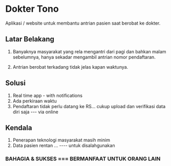 # Dokter Tono
Aplikasi / website untuk membantu antrian pasien saat berobat ke dokter.


## Latar Belakang
1. Banyaknya masyarakat yang rela mengantri dari pagi dan bahkan malam sebelumnya, hanya sekadar mengambil antrian nomor pendaftaran.

2. Antrian berobat terkadang tidak jelas kapan waktunya.


## Solusi
1. Real time app - with notifications
2. Ada perkiraan waktu 
3. Pendaftaran tidak perlu datang ke RS... cukup upload dan verifikasi data diri saja --- via online


## Kendala

1. Penerapan teknologi masyarakat masih minim
2. Data pasien rentan ... ---- untuk disalahgunakan

### BAHAGIA & SUKSES === BERMANFAAT UNTUK ORANG LAIN 
